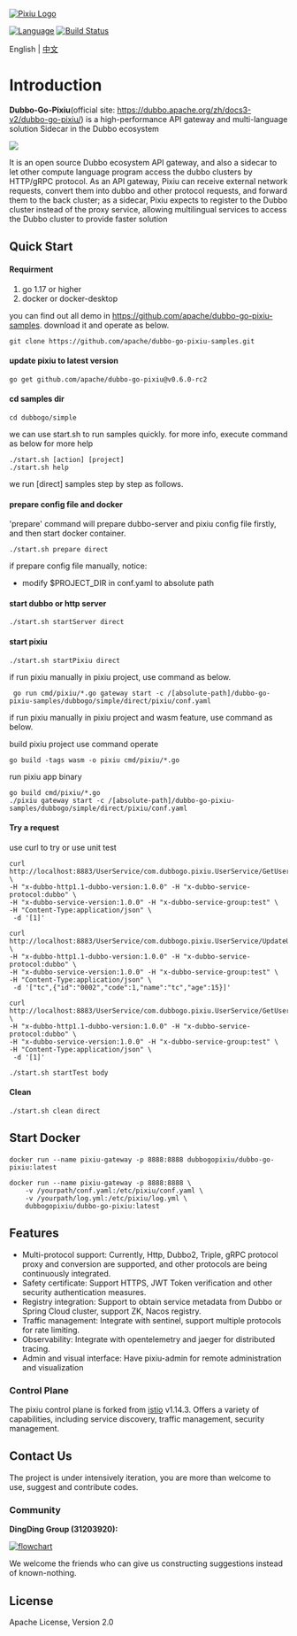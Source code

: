 [![Pixiu Logo](docs/images/pixiu-logo-v4.png)](http://alexstocks.github.io/html/dubbogo.html)


[![Language](https://img.shields.io/badge/Language-Go-blue.svg)](https://golang.org/)
[![Build Status](https://travis-ci.org/dubbogo/dubbo-go-pixiu.svg?branch=master)](https://travis-ci.org/dubbogo/dubbo-go-pixiu)

English | [中文](./README_CN.md)

# Introduction

**Dubbo-Go-Pixiu**(official site: https://dubbo.apache.org/zh/docs3-v2/dubbo-go-pixiu/) is a high-performance API gateway and multi-language solution Sidecar in the Dubbo ecosystem


![](https://dubbo-go-pixiu.github.io/img/pixiu-dubbo-ecosystem.png)

It is an open source Dubbo ecosystem API gateway, and also a sidecar to let other compute language program access the dubbo clusters by HTTP/gRPC protocol. As an API gateway, Pixiu can receive external network requests, convert them into dubbo and other protocol requests, and forward them to the back cluster; as a sidecar, Pixiu expects to register to the Dubbo cluster instead of the proxy service, allowing multilingual services to access the Dubbo cluster to provide faster solution


## Quick Start

#### Requirment
1. go 1.17 or higher
2. docker or docker-desktop

you can find out all demo in https://github.com/apache/dubbo-go-pixiu-samples.
download it and operate as below.
```shell
git clone https://github.com/apache/dubbo-go-pixiu-samples.git
```

#### update pixiu to latest version
```shell
go get github.com/apache/dubbo-go-pixiu@v0.6.0-rc2
```

#### cd samples dir

```shell
cd dubbogo/simple
```

we can use start.sh to run samples quickly. for more info, execute command as below for more help

```shell
./start.sh [action] [project]
./start.sh help
```

we run [direct] samples step by step as follows.

#### prepare config file and docker 

'prepare' command will prepare dubbo-server and pixiu config file firstly, and then start docker container.

```shell
./start.sh prepare direct
```

if prepare config file manually, notice:
- modify $PROJECT_DIR in conf.yaml to absolute path 

#### start dubbo or http server

```shell
./start.sh startServer direct
```

#### start pixiu 

```shell
./start.sh startPixiu direct
```

if run pixiu manually in pixiu project, use command as below.

```shell
 go run cmd/pixiu/*.go gateway start -c /[absolute-path]/dubbo-go-pixiu-samples/dubbogo/simple/direct/pixiu/conf.yaml
```

if run pixiu manually in pixiu project and wasm feature, use command as below.

build pixiu project use command operate

```shell
go build -tags wasm -o pixiu cmd/pixiu/*.go
```

run pixiu app binary

```shell
go build cmd/pixiu/*.go
./pixiu gateway start -c /[absolute-path]/dubbo-go-pixiu-samples/dubbogo/simple/direct/pixiu/conf.yaml
```

#### Try a request

use curl to try or use unit test

```shell
curl http://localhost:8883/UserService/com.dubbogo.pixiu.UserService/GetUserByCode \
-H "x-dubbo-http1.1-dubbo-version:1.0.0" -H "x-dubbo-service-protocol:dubbo" \
-H "x-dubbo-service-version:1.0.0" -H "x-dubbo-service-group:test" \
-H "Content-Type:application/json" \
 -d '[1]'
```
```shell
curl http://localhost:8883/UserService/com.dubbogo.pixiu.UserService/UpdateUserByName  \
-H "x-dubbo-http1.1-dubbo-version:1.0.0" -H "x-dubbo-service-protocol:dubbo" \
-H "x-dubbo-service-version:1.0.0" -H "x-dubbo-service-group:test" \
-H "Content-Type:application/json" \
 -d '["tc",{"id":"0002","code":1,"name":"tc","age":15}]'
```
```shell
curl http://localhost:8883/UserService/com.dubbogo.pixiu.UserService/GetUserByCode \
-H "x-dubbo-http1.1-dubbo-version:1.0.0" -H "x-dubbo-service-protocol:dubbo" \
-H "x-dubbo-service-version:1.0.0" -H "x-dubbo-service-group:test" \
-H "Content-Type:application/json" \
 -d '[1]'
```

```shell 
./start.sh startTest body
```

#### Clean

```shell
./start.sh clean direct
```

## Start Docker

#### 
```shell
docker run --name pixiu-gateway -p 8888:8888 dubbogopixiu/dubbo-go-pixiu:latest
```

```shell
docker run --name pixiu-gateway -p 8888:8888 \
    -v /yourpath/conf.yaml:/etc/pixiu/conf.yaml \
    -v /yourpath/log.yml:/etc/pixiu/log.yml \
    dubbogopixiu/dubbo-go-pixiu:latest
```

## Features

- Multi-protocol support: Currently, Http, Dubbo2, Triple, gRPC protocol proxy and conversion are supported, and other protocols are being continuously integrated.
- Safety certificate: Support HTTPS, JWT Token verification and other security authentication measures.
- Registry integration: Support to obtain service metadata from Dubbo or Spring Cloud cluster, support ZK, Nacos registry.
- Traffic management: Integrate with sentinel, support multiple protocols for rate limiting.
- Observability: Integrate with opentelemetry and jaeger for distributed tracing.
- Admin and visual interface: Have pixiu-admin for remote administration and visualization

### Control Plane

The pixiu control plane is forked from [istio](https://github.com/istio/istio) v1.14.3. Offers a variety of capabilities, including service discovery, traffic management, security management.

## Contact Us

The project is under intensively iteration, you are more than welcome to use, suggest and contribute codes. 


### Community

**DingDing Group (31203920):**

[![flowchart](./docs/images/group-pixiu-dingding.jpg)](docs/images/group-pixiu-dingding.jpg)

We welcome the friends who can give us constructing suggestions instead of known-nothing.

## License

Apache License, Version 2.0
